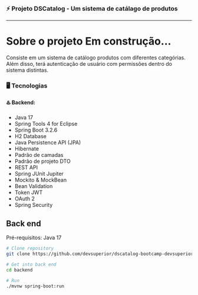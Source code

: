 ### :zap: Projeto DSCatalog - Um sistema de catálago de produtos
---

# Sobre o projeto Em construção...

Consiste em um sistema de catálogo produtos com diferentes categórias. Além disso, terá autenticação de usuário com permissões dentro do sistema distintas.

### :desktop_computer: Tecnologias

#### :hotsprings: Backend: 

* Java 17
* Spring Tools 4 for Eclipse
* Spring Boot 3.2.6
* H2 Database
* Java Persistence API (JPA)
* Hibernate
* Padrão de camadas
* Padrão de projeto DTO
* REST API
* Spring JUnit Jupiter
* Mockito & MockBean
* Bean Validation
* Token JWT
* OAuth 2
* Spring Security


## Back end
Pré-requisitos: Java 17

```bash
# Clone repository
git clone https://github.com/devsuperior/dscatalog-bootcamp-devsuperior

# Get into back end
cd backend

# Run
./mvnw spring-boot:run
```
